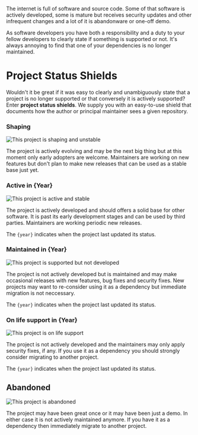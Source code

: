 The internet is full of software and source code. Some of that software is
actively developed, some is mature but receives security updates and other
infrequent changes and a lot of it is abandonware or one-off demo.

As software developers you have both a responsibility and a duty to your fellow
developers to clearly state if something is supported or not. It's always
annoying to find that one of your dependencies is no longer maintained.

# Project Status Shields

Wouldn't it be great if it was easy to clearly and unambiguously state that a
project is no longer supported or that conversely it is actively supported?
Enter **project status shields**. We supply you with an easy-to-use shield
that documents how the author or principal maintainer sees a given repository.

### Shaping

![This project is shaping and unstable](https://img.shields.io/badge/project--status-shaping-00ffff.svg)

The project is actively evolving and may be the next big thing but at this
moment only early adopters are welcome. Maintainers are working on new features
but don't plan to make new releases that can be used as a stable base just yet.

### Active in {Year}

![This project is active and stable](https://img.shields.io/badge/project--status-active_in_2018-brightgreen.svg)

The project is actively developed and should offers a solid base for other
software. It is past its early development stages and can be used by third
parties. Maintainers are working periodic new releases.

The `{year}` indicates when the project last updated its status.

### Maintained in {Year}

![This project is supported but not developed](https://img.shields.io/badge/project--status-maintained_in_2018-yellowgreen.svg)

The project is not actively developed but is maintained and may make occasional
releases with new features, bug fixes and security fixes. New projects may
want to re-consider using it as a dependency but immediate migration is not neccessary.

The `{year}` indicates when the project last updated its status.

### On life support in {Year}

![This project is on life support](https://img.shields.io/badge/project--status-on_life_support_in_2018-red.svg)

The project is not actively developed and the maintainers may only apply
security fixes, if any. If you use it as a dependency you should strongly 
consider migrating to another project.

The `{year}` indicates when the project last updated its status.

## Abandoned

![This project is abandoned](https://img.shields.io/badge/project--status-abandoned-lightgrey.svg)

The project may have been great once or it may have been just a demo.
In either case it is not actively maintained anymore. If you have it
as a dependency then immediately migrate to another project.
